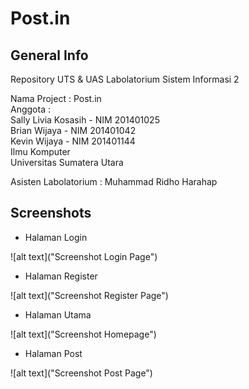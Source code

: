# Post.in

## General Info
Repository UTS & UAS Labolatorium Sistem Informasi 2  

Nama Project : Post.in  
Anggota :  
Sally Livia Kosasih - NIM 201401025  
Brian Wijaya - NIM 201401042  
Kevin Wijaya - NIM 201401144  
Ilmu Komputer  
Universitas Sumatera Utara  

Asisten Labolatorium : Muhammad Ridho Harahap  

## Screenshots
* Halaman Login

![alt text]("Screenshot Login Page")

* Halaman Register

![alt text]("Screenshot Register Page")

* Halaman Utama

![alt text]("Screenshot Homepage")

* Halaman Post

![alt text]("Screenshot Post Page")

